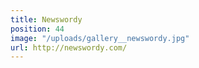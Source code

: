 ```yaml
---
title: Newswordy
position: 44
image: "/uploads/gallery__newswordy.jpg"
url: http://newswordy.com/
---
```


